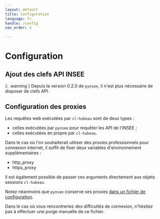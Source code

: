 ```yaml
---
layout: default
title: Configuration
language: fr
handle: /config
nav_order: 4

---
```

# Configuration

## Ajout des clefs API INSEE

{: .warning }
Depuis la version 0.2.0 de `pynsee`, il n'est plus nécessaire de disposer de clefs API.

## Configuration des proxies

Les requêtes web exécutées par  `cl-hubeau` sont de deux types :

* celles exécutées par `pynsee` pour requêter les API de l'INSEE ;
* celles exécutées en propre par `cl-hubeau`.

Dans le cas où l'on souhaiterait utiliser des proxies professionnels
pour connexion internet, il suffit de fixer deux variables d'environnement
supplémentaires :

* http_proxy
* https_proxy

Il est également possible de passer ces arguments directement aux objets sessions
`cl-hubeau`.

Notez néanmoins que `pynsee` conserve ses proxies
[dans un fichier de configuration](https://github.com/InseeFrLab/pynsee/blob/0ba3e2e5b753c5c032f2b53d7fc042e995bbef04/pynsee/utils/init_conn.py#L55).

Dans le cas où vous rencontreriez des difficultés de connexion, n'hésitez pas
à effectuer une purge manuelle de ce fichier.
